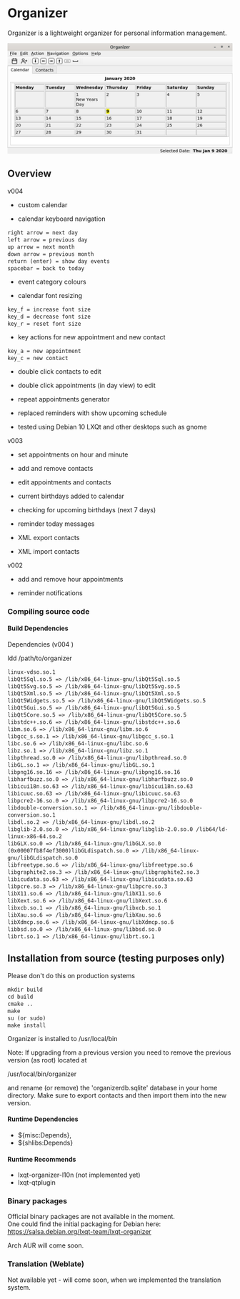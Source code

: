 # Organizer
Organizer is a lightweight organizer for personal information management.

![](organizer.png)

## Overview

v004 

* custom calendar

* calendar keyboard navigation

```
right arrow = next day
left arrow = previous day
up arrow = next month
down arrow = previous month
return (enter) = show day events
spacebar = back to today
```

* event category colours

* calendar font resizing

```
key_f = increase font size
key_d = decrease font size
key_r = reset font size
```
* key actions for new appointment and new contact

```
key_a = new appointment
key_c = new contact
```

* double click contacts to edit

* double click appointments (in day view) to edit

* repeat appointments generator

* replaced reminders with show upcoming schedule

* tested using Debian 10 LXQt and other desktops such as gnome


v003 

* set appointments on hour and minute

* add and remove contacts

* edit appointments and contacts

* current birthdays added to calendar

* checking for upcoming birthdays (next 7 days)

* reminder today messages

* XML export contacts

* XML import contacts

v002

* add and remove hour appointments

* reminder notifications



### Compiling source code
#### Build Dependencies

Dependencies (v004 )

ldd /path/to/organizer

```
linux-vdso.so.1 
libQt5Sql.so.5 => /lib/x86_64-linux-gnu/libQt5Sql.so.5 
libQt5Svg.so.5 => /lib/x86_64-linux-gnu/libQt5Svg.so.5 
libQt5Xml.so.5 => /lib/x86_64-linux-gnu/libQt5Xml.so.5 
libQt5Widgets.so.5 => /lib/x86_64-linux-gnu/libQt5Widgets.so.5 
libQt5Gui.so.5 => /lib/x86_64-linux-gnu/libQt5Gui.so.5 
libQt5Core.so.5 => /lib/x86_64-linux-gnu/libQt5Core.so.5 
libstdc++.so.6 => /lib/x86_64-linux-gnu/libstdc++.so.6 
libm.so.6 => /lib/x86_64-linux-gnu/libm.so.6 
libgcc_s.so.1 => /lib/x86_64-linux-gnu/libgcc_s.so.1 
libc.so.6 => /lib/x86_64-linux-gnu/libc.so.6 
libz.so.1 => /lib/x86_64-linux-gnu/libz.so.1 
libpthread.so.0 => /lib/x86_64-linux-gnu/libpthread.so.0 
libGL.so.1 => /lib/x86_64-linux-gnu/libGL.so.1 
libpng16.so.16 => /lib/x86_64-linux-gnu/libpng16.so.16 
libharfbuzz.so.0 => /lib/x86_64-linux-gnu/libharfbuzz.so.0 
libicui18n.so.63 => /lib/x86_64-linux-gnu/libicui18n.so.63 
libicuuc.so.63 => /lib/x86_64-linux-gnu/libicuuc.so.63 
libpcre2-16.so.0 => /lib/x86_64-linux-gnu/libpcre2-16.so.0 
libdouble-conversion.so.1 => /lib/x86_64-linux-gnu/libdouble-conversion.so.1 
libdl.so.2 => /lib/x86_64-linux-gnu/libdl.so.2 
libglib-2.0.so.0 => /lib/x86_64-linux-gnu/libglib-2.0.so.0 /lib64/ld-linux-x86-64.so.2 
libGLX.so.0 => /lib/x86_64-linux-gnu/libGLX.so.0 (0x00007fb8f4ef3000)libGLdispatch.so.0 => /lib/x86_64-linux-gnu/libGLdispatch.so.0 
libfreetype.so.6 => /lib/x86_64-linux-gnu/libfreetype.so.6 
libgraphite2.so.3 => /lib/x86_64-linux-gnu/libgraphite2.so.3 
libicudata.so.63 => /lib/x86_64-linux-gnu/libicudata.so.63 
libpcre.so.3 => /lib/x86_64-linux-gnu/libpcre.so.3 
libX11.so.6 => /lib/x86_64-linux-gnu/libX11.so.6 
libXext.so.6 => /lib/x86_64-linux-gnu/libXext.so.6 
libxcb.so.1 => /lib/x86_64-linux-gnu/libxcb.so.1 
libXau.so.6 => /lib/x86_64-linux-gnu/libXau.so.6 
libXdmcp.so.6 => /lib/x86_64-linux-gnu/libXdmcp.so.6 
libbsd.so.0 => /lib/x86_64-linux-gnu/libbsd.so.0 
librt.so.1 => /lib/x86_64-linux-gnu/librt.so.1 
```


## Installation from source (testing purposes only)
Please don't do this on production systems

```
mkdir build  
cd build  
cmake ..
make
su (or sudo)
make install
```

Organizer is installed to /usr/local/bin

Note: If upgrading from a previous version you need to remove the previous version (as root) located at

/usr/local/bin/organizer

and rename (or remove) the 'organizerdb.sqlite' database in your home directory. Make sure to export contacts and then import them into the new version.


#### Runtime Dependencies
* ${misc:Depends},
* ${shlibs:Depends}

#### Runtime Recommends
* lxqt-organizer-l10n (not implemented yet)
* lxqt-qtplugin

### Binary packages

Official binary packages are not available in the moment.  
One could find the initial packaging for Debian here:  
https://salsa.debian.org/lxqt-team/lxqt-organizer

Arch AUR will come soon.


### Translation (Weblate)
Not available yet - will come soon, when we implemented the translation system.
